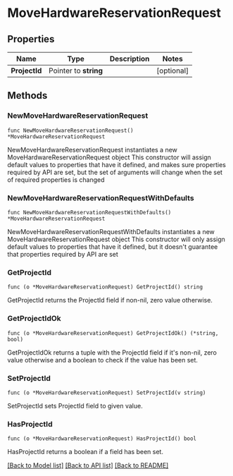 # MoveHardwareReservationRequest

## Properties

Name | Type | Description | Notes
------------ | ------------- | ------------- | -------------
**ProjectId** | Pointer to **string** |  | [optional] 

## Methods

### NewMoveHardwareReservationRequest

`func NewMoveHardwareReservationRequest() *MoveHardwareReservationRequest`

NewMoveHardwareReservationRequest instantiates a new MoveHardwareReservationRequest object
This constructor will assign default values to properties that have it defined,
and makes sure properties required by API are set, but the set of arguments
will change when the set of required properties is changed

### NewMoveHardwareReservationRequestWithDefaults

`func NewMoveHardwareReservationRequestWithDefaults() *MoveHardwareReservationRequest`

NewMoveHardwareReservationRequestWithDefaults instantiates a new MoveHardwareReservationRequest object
This constructor will only assign default values to properties that have it defined,
but it doesn't guarantee that properties required by API are set

### GetProjectId

`func (o *MoveHardwareReservationRequest) GetProjectId() string`

GetProjectId returns the ProjectId field if non-nil, zero value otherwise.

### GetProjectIdOk

`func (o *MoveHardwareReservationRequest) GetProjectIdOk() (*string, bool)`

GetProjectIdOk returns a tuple with the ProjectId field if it's non-nil, zero value otherwise
and a boolean to check if the value has been set.

### SetProjectId

`func (o *MoveHardwareReservationRequest) SetProjectId(v string)`

SetProjectId sets ProjectId field to given value.

### HasProjectId

`func (o *MoveHardwareReservationRequest) HasProjectId() bool`

HasProjectId returns a boolean if a field has been set.


[[Back to Model list]](../README.md#documentation-for-models) [[Back to API list]](../README.md#documentation-for-api-endpoints) [[Back to README]](../README.md)


